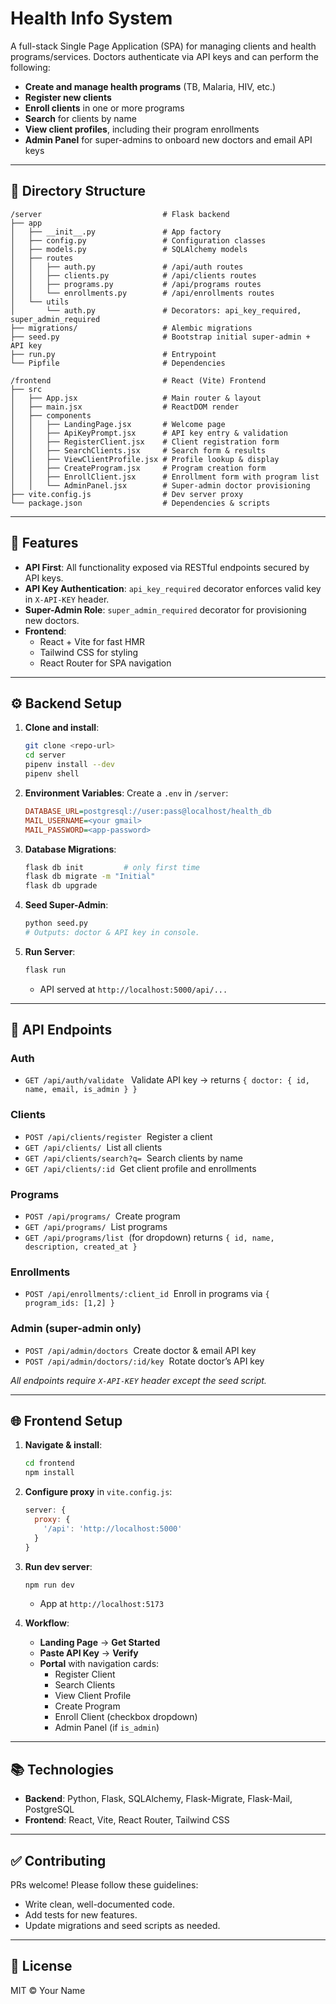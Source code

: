 # Health Info System

A full-stack Single Page Application (SPA) for managing clients and health programs/services. Doctors authenticate via API keys and can perform the following:

- **Create and manage health programs** (TB, Malaria, HIV, etc.)
- **Register new clients**
- **Enroll clients** in one or more programs
- **Search** for clients by name
- **View client profiles**, including their program enrollments
- **Admin Panel** for super-admins to onboard new doctors and email API keys

---

## 📁 Directory Structure

```
/server                           # Flask backend
├── app
│   ├── __init__.py               # App factory
│   ├── config.py                 # Configuration classes
│   ├── models.py                 # SQLAlchemy models
│   ├── routes
│   │   ├── auth.py               # /api/auth routes
│   │   ├── clients.py            # /api/clients routes
│   │   ├── programs.py           # /api/programs routes
│   │   └── enrollments.py        # /api/enrollments routes
│   └── utils
│       └── auth.py               # Decorators: api_key_required, super_admin_required
├── migrations/                   # Alembic migrations
├── seed.py                       # Bootstrap initial super-admin + API key
├── run.py                        # Entrypoint
└── Pipfile                       # Dependencies

/frontend                         # React (Vite) Frontend
├── src
│   ├── App.jsx                   # Main router & layout
│   ├── main.jsx                  # ReactDOM render
│   ├── components
│   │   ├── LandingPage.jsx       # Welcome page
│   │   ├── ApiKeyPrompt.jsx      # API key entry & validation
│   │   ├── RegisterClient.jsx    # Client registration form
│   │   ├── SearchClients.jsx     # Search form & results
│   │   ├── ViewClientProfile.jsx # Profile lookup & display
│   │   ├── CreateProgram.jsx     # Program creation form
│   │   ├── EnrollClient.jsx      # Enrollment form with program list
│   │   └── AdminPanel.jsx        # Super-admin doctor provisioning
├── vite.config.js                # Dev server proxy
└── package.json                  # Dependencies & scripts
```

---

## 🚀 Features

- **API First**: All functionality exposed via RESTful endpoints secured by API keys.
- **API Key Authentication**: `api_key_required` decorator enforces valid key in `X-API-KEY` header.
- **Super-Admin Role**: `super_admin_required` decorator for provisioning new doctors.
- **Frontend**:
  - React + Vite for fast HMR
  - Tailwind CSS for styling
  - React Router for SPA navigation

---

## ⚙️ Backend Setup

1. **Clone and install**:
    ```bash
    git clone <repo-url>
    cd server
    pipenv install --dev
    pipenv shell
    ```

2. **Environment Variables**: Create a `.env` in `/server`:
    ```ini
    DATABASE_URL=postgresql://user:pass@localhost/health_db
    MAIL_USERNAME=<your gmail>
    MAIL_PASSWORD=<app-password>
    ```

3. **Database Migrations**:
    ```bash
    flask db init         # only first time
    flask db migrate -m "Initial"
    flask db upgrade
    ```

4. **Seed Super-Admin**:
    ```bash
    python seed.py
    # Outputs: doctor & API key in console.
    ```

5. **Run Server**:
    ```bash
    flask run
    ```
    - API served at `http://localhost:5000/api/...`

---

## 🔑 API Endpoints

### Auth
- `GET /api/auth/validate` &nbsp;&nbsp;Validate API key → returns `{ doctor: { id, name, email, is_admin } }`

### Clients
- `POST /api/clients/register` &nbsp;Register a client
- `GET /api/clients/` &nbsp;List all clients
- `GET /api/clients/search?q=` &nbsp;Search clients by name
- `GET /api/clients/:id` &nbsp;Get client profile and enrollments

### Programs
- `POST /api/programs/` &nbsp;Create program
- `GET /api/programs/` &nbsp;List programs
- `GET /api/programs/list` &nbsp;(for dropdown) returns `{ id, name, description, created_at }`

### Enrollments
- `POST /api/enrollments/:client_id` &nbsp;Enroll in programs via `{ program_ids: [1,2] }`

### Admin (super-admin only)
- `POST /api/admin/doctors` &nbsp;Create doctor & email API key
- `POST /api/admin/doctors/:id/key` &nbsp;Rotate doctor’s API key

_All endpoints require `X-API-KEY` header except the seed script._

---

## 🌐 Frontend Setup

1. **Navigate & install**:
    ```bash
    cd frontend
    npm install
    ```

2. **Configure proxy** in `vite.config.js`:
    ```js
    server: {
      proxy: {
        '/api': 'http://localhost:5000'
      }
    }
    ```

3. **Run dev server**:
    ```bash
    npm run dev
    ```
    - App at `http://localhost:5173`

4. **Workflow**:
    - **Landing Page** → **Get Started**
    - **Paste API Key** → **Verify**
    - **Portal** with navigation cards:
        - Register Client
        - Search Clients
        - View Client Profile
        - Create Program
        - Enroll Client (checkbox dropdown)
        - Admin Panel (if `is_admin`)

---

## 📚 Technologies

- **Backend**: Python, Flask, SQLAlchemy, Flask-Migrate, Flask-Mail, PostgreSQL
- **Frontend**: React, Vite, React Router, Tailwind CSS

---

## ✅ Contributing

PRs welcome! Please follow these guidelines:
- Write clean, well-documented code.
- Add tests for new features.
- Update migrations and seed scripts as needed.

---

## 📄 License

MIT © Your Name

